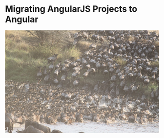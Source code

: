 # Migrating AngularJS Projects to Angular

![Great Migration by gekkodigitalmedia licensed under Public Domain (https://pixabay.com/en/great-migration-africa-animal-1021460/)](../.gitbook/assets/migration.jpg)
